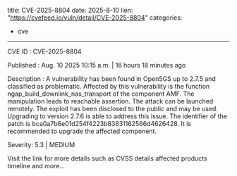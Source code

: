  
title: CVE-2025-8804
date: 2025-8-10
lien: "https://cvefeed.io/vuln/detail/CVE-2025-8804"
categories:
  - cve
---

CVE ID : CVE-2025-8804

Published :  Aug. 10
2025
10:15 a.m. | 16 hours
18 minutes ago

Description : A vulnerability has been found in Open5GS up to 2.7.5 and classified as problematic. Affected by this vulnerability is the function ngap_build_downlink_nas_transport of the component AMF. The manipulation leads to reachable assertion. The attack can be launched remotely. The exploit has been disclosed to the public and may be used. Upgrading to version 2.7.6 is able to address this issue. The identifier of the patch is bca0a7b6e01d254f4223b83831162566d4626428. It is recommended to upgrade the affected component.

Severity: 5.3 | MEDIUM

Visit the link for more details
such as CVSS details
affected products
timeline
and more...
